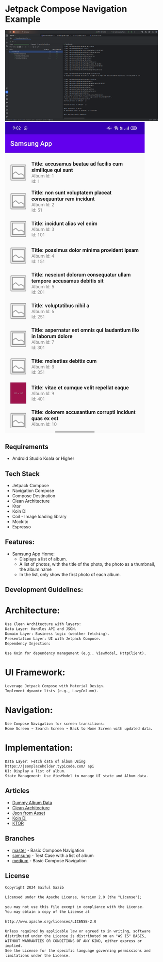 # Jetpack Compose Navigation Example
![](screenshots/sample1.png)
![](screenshots/sample2.jpg)

## Requirements
- Android Studio Koala or Higher

## Tech Stack
- Jetpack Compose
- Navigation Compose
- Compose Destination
- Clean Architecture
- Ktor
- Koin DI
- Coil - Image loading library
- Mockito
- Espresso

## Features:
- Samsung App Home:
    - Displays a list of album.
    - A list of photos, with the title of the photo, the photo as a thumbnail, the album name
    - In the list, only show the first photo of each album.

## Development Guidelines:
 # Architecture:

    Use Clean Architecture with layers:
    Data Layer: Handles API and JSON.
    Domain Layer: Business logic (weather fetching).
    Presentation Layer: UI with Jetpack Compose.
    Dependency Injection:

    Use Koin for dependency management (e.g., ViewModel, HttpClient).
# UI Framework:

    Leverage Jetpack Compose with Material Design.
    Implement dynamic lists (e.g., LazyColumn).
# Navigation:

    Use Compose Navigation for screen transitions:
    Home Screen → Search Screen → Back to Home Screen with updated data.

# Implementation:
    Data Layer: Fetch data of album Using https://jsonplaceholder.typicode.com/ api
    UI: Display a list of album.
    State Management: Use ViewModel to manage UI state and Album data.

## Articles
- [Dummy Album Data](https://jsonplaceholder.typicode.com/)
- [Clean Architecture](https://medium.com/@sazib/android-mvvm-with-clean-code-dda2bf78bb64)
- [Json from Asset](https://medium.com/@sazib/read-json-file-from-assets-346f624faf92)
- [Koin DI](https://insert-koin.io/)
- [KTOR](https://ktor.io/)

## Branches
- [master](https://github.com/sazibislam/tenmin) - Basic Compose Navigation
- [samsung](https://github.com/sazibislam/tenmin/tree/Samsung) - Test Case with a list of album
- [medium](https://medium.com/@sazib/jetpack-compose-navigation-c6e43e08ffdc) - Basic Compose Navigation

## License
```
Copyright 2024 Saiful Sazib

Licensed under the Apache License, Version 2.0 (the "License");

you may not use this file except in compliance with the License.
You may obtain a copy of the License at

http://www.apache.org/licenses/LICENSE-2.0

Unless required by applicable law or agreed to in writing, software
distributed under the License is distributed on an "AS IS" BASIS,
WITHOUT WARRANTIES OR CONDITIONS OF ANY KIND, either express or implied.
See the License for the specific language governing permissions and
limitations under the License.
```
